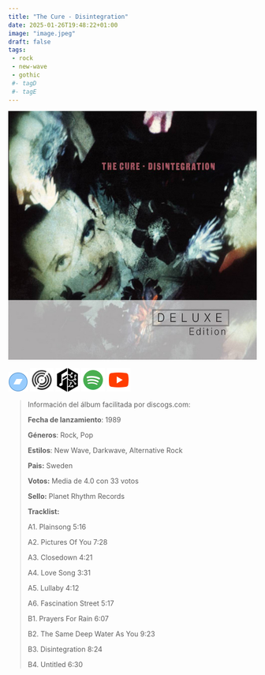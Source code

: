 ```yaml
---
title: "The Cure - Disintegration"
date: 2025-01-26T19:48:22+01:00
image: "image.jpeg"
draft: false
tags:
 - rock
 - new-wave
 - gothic
 #- tagD
 #- tagE
---
```

![cover](image.jpeg (The-Cure - Disintegration))
 
[![bandcamp](../links/svg/bandcamp.png (bandcamp))](https://bandcamp.com/search?q=The-Cure%20Disintegration)
[![discogs](../links/svg/discogs.png (discogs))](https://www.discogs.com/master/31755)
[![musicbrainz](../links/svg/musicbrainz.png (musicbrainz))](https://musicbrainz.org/release/0dbcb4d0-6d42-42d6-880f-9e3e02a461a5)
[![spotify](../links/svg/spotify.png (putify))](https://open.spotify.com/album/0H6TddUF2M63ZSHGvhk5yy)
[![youtube](../links/svg/youtube.png (youtube))](https://www.youtube.com/playlist?list=PLGFFTE0Sw8tStwmuVsAoeOEdmWBLceK9b)
 
<!-- [![lastfm](../links/svg/lastfm.png (lastfm))]() -->
<!-- [![wikipedia](../links/svg/wikipedia.png (wikipedia))](error) -->
 
> Información del álbum facilitada por discogs.com:
> 
> **Fecha de lanzamiento**: 1989
> 
> **Géneros**: Rock, Pop
> 
> **Estilos**: New Wave, Darkwave, Alternative Rock
> 
> **Pais:** Sweden
> 
> **Votos:** Media de 4.0 con 33 votos
> 
> **Sello:** Planet Rhythm Records
> 
> **Tracklist:**
> 
>   A1. Plainsong    5:16
> 
>   A2. Pictures Of You    7:28
> 
>   A3. Closedown    4:21
> 
>   A4. Love Song    3:31
> 
>   A5. Lullaby    4:12
> 
>   A6. Fascination Street    5:17
> 
>   B1. Prayers For Rain    6:07
> 
>   B2. The Same Deep Water As You    9:23
> 
>   B3. Disintegration    8:24
> 
>   B4. Untitled    6:30
> 

